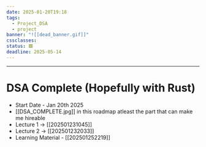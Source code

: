 ```yaml
---
date: 2025-01-20T19:18
tags:
  - Project_DSA
  - project
banner: "![[dead_banner.gif]]"
cssclasses: 
status: 🟩
deadline: 2025-05-14
---
```

---
# DSA Complete (Hopefully with Rust)
- Start Date - Jan 20th 2025
- [[DSA_COMPLETE.jpg]] in this roadmap atleast the part that can make me hireable 
- Lecture 1 -> [[202501231045]]
- Lecture 2 -> [[202501232033]]
- Learning Material - [[202501252219]]